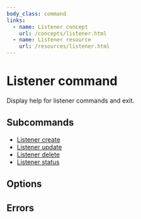 ```yaml
---
body_class: command
links:
  - name: Listener concept
    url: /concepts/listener.html
  - name: Listener resource
    url: /resources/listener.html
---
```


# Listener command

<section>

Display help for listener commands and exit.

</section>

<section>

## Subcommands

- [Listener create](/commands/listener-create.html)
- [Listener update](/commands/listener-update.html)
- [Listener delete](/commands/listener-delete.html)
- [Listener status](/commands/listener-status.html)
</section>

<section>

## Options

</section>

<section>

## Errors

</section>
